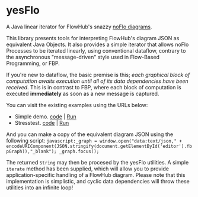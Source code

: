 # yesFlo
A Java linear iterator for FlowHub's snazzy [noFlo diagrams](https://github.com/flowhub/the-graph).

This library presents tools for interpreting FlowHub's diagram JSON as equivalent Java Objects. It also provides a simple iterator that allows noFlo Processes to be iterated linearly, using conventional dataflow, contrary to the asynchronous "message-driven" style used in Flow-Based Programming, or FBP.

If you're new to dataflow, the basic premise is this; 
*each graphical block of computation awaits execution until all of its data dependencies have been received*. This is in contrast to FBP, where each block of computation is executed **immediately** as soon as a new message is captured.

You can visit the existing examples using the URLs below:

* Simple demo. [code](./examples/demo-simple.html) |
[Run](https://flowhub.github.io/the-graph/examples/demo-simple.html)
* Stresstest. [code](./examples/demo-full.html) |
[Run](https://flowhub.github.io/the-graph/examples/demo-full.html)

And you can make a copy of the equivalent diagram JSON using the following script:
`javascript:_graph = window.open("data:text/json," + encodeURIComponent(JSON.stringify(document.getElementById('editor').fbpGraph)),"_blank"); _graph.focus();`

The returned `String` may then be procesed by the yesFlo utilities. A simple `iterate` method has been supplied, which will allow you to provide application-specific handling of a FlowHub diagram. Please note that this implementation is simplistic, and cyclic data dependencies will throw these utilities into an infinite loop!
